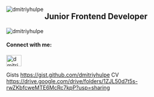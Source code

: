<p><img align="left" src="https://github-readme-stats.vercel.app/api?username=dmitriyhulpe&show_icons=true&locale=en" alt="dmitriyhulpe"></p>
<h2 align="left">Junior Frontend Developer</h3>
<p align="left"><img src="https://komarev.com/ghpvc/?username=dmitriyhulpe&label=Profile%20views&color=0e75b6&style=flat" alt="dmitriyhulpe"></p>
<h4 align="left">Connect with me:</h3>
<p align="left">
<a href="https://twitter.com/dmitriyhulpe" target="blank"><img align="center" src="https://raw.githubusercontent.com/rahuldkjain/github-profile-readme-generator/master/src/images/icons/Social/twitter.svg" alt="dmitriyhulpe" height="30" width="40" /></a>
</p>

Gists
https://gist.github.com/dmitriyhulpe
CV
https://drive.google.com/drive/folders/1ZJL50d7t5s-rwZKbfcweMTE6McRc7kpP?usp=sharing
